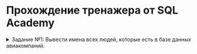 # Прохождение тренажера от SQL Academy
<details>
  
  <summary>Задание №1: Вывести имена всех людей, которые есть в базе данных авиакомпаний.</summary>
  
```mysql
SELECT name
FROM passenger
```

</details>
